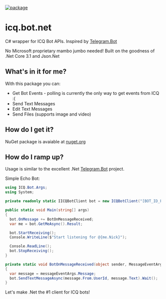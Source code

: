 [![package](https://img.shields.io/badge/ICQ.Bot-v1.0.5-blue)](https://www.nuget.org/packages/ICQ.Bot)

# icq.bot.net

C# wrapper for ICQ Bot APIs. Inspired by [Telegram.Bot]

No Microsoft proprietary mambo jumbo needed! Built on the goodness of .Net Core 3.1 and Json.Net

## What's in it for me?
With this package you can:
* Get Bot Events - polling is currently the only way to get events from ICQ :(
* Send Text Messages
* Edit Text Messages
* Send Files (supports image and video)

## How do I get it?
NuGet package is avaiable at [nuget.org]

## How do I ramp up?
Usage is similar to the excellent .Net [Telegram.Bot] project.

Simple Echo Bot:
```csharp
using ICQ.Bot.Args;
using System;

private readonly static IICQBotClient bot = new ICQBotClient("[BOT_ID_FROM_ICQ_METABOT]");

public static void Main(string[] args)
{
  bot.OnMessage += BotOnMessageReceived;
  var me = bot.GetMeAsync().Result;

  bot.StartReceiving();
  Console.WriteLine($"Start listening for @{me.Nick}");

  Console.ReadLine();
  bot.StopReceiving();
}

private static void BotOnMessageReceived(object sender, MessageEventArgs messageEventArgs)
{
  var message = messageEventArgs.Message;
  bot.SendTextMessageAsync(message.From.UserId, message.Text).Wait();
}
```

Let's make .Net the #1 client for ICQ bots!

[nuget.org]: https://www.nuget.org/packages/ICQ.Bot
[Telegram.Bot]: https://github.com/TelegramBots/Telegram.Bot
